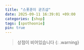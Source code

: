 ```yaml
---
title: "스폿훈이 굳즈샵"
date: 2025-09-11 16:39:01 +09:00
categories: [shop]
tags: [spothoonie]
pin: true
---
```

> 상점이 비어있습니다
{: .warning}
